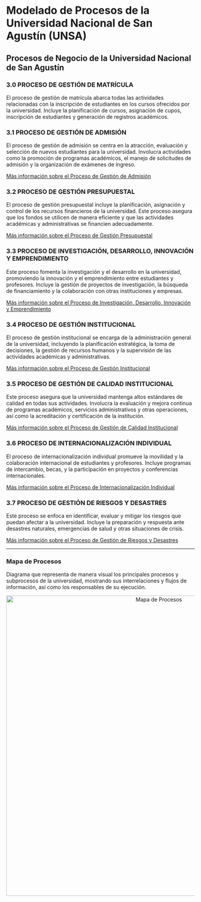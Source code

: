 # Modelado de Procesos de la Universidad Nacional de San Agustín (UNSA)

## **Procesos de Negocio de la Universidad Nacional de San Agustín**

### 3.0 PROCESO DE GESTIÓN DE MATRÍCULA
El proceso de gestión de matrícula abarca todas las actividades relacionadas con la inscripción de estudiantes en los cursos ofrecidos por la universidad. Incluye la planificación de cursos, asignación de cupos, inscripción de estudiantes y generación de registros académicos.

<!-- [Más información sobre el Proceso de Gestión de Matrícula](./README.md) -->

### 3.1 PROCESO DE GESTIÓN DE ADMISIÓN
El proceso de gestión de admisión se centra en la atracción, evaluación y selección de nuevos estudiantes para la universidad. Involucra actividades como la promoción de programas académicos, el manejo de solicitudes de admisión y la organización de exámenes de ingreso.

[Más información sobre el Proceso de Gestión de Admisión](./README_PM01.md)

### 3.2 PROCESO DE GESTIÓN PRESUPUESTAL
El proceso de gestión presupuestal incluye la planificación, asignación y control de los recursos financieros de la universidad. Este proceso asegura que los fondos se utilicen de manera eficiente y que las actividades académicas y administrativas se financien adecuadamente.

[Más información sobre el Proceso de Gestión Presupuestal](./README_PM01.01.md)

### 3.3 PROCESO DE INVESTIGACIÓN, DESARROLLO, INNOVACIÓN Y EMPRENDIMIENTO
Este proceso fomenta la investigación y el desarrollo en la universidad, promoviendo la innovación y el emprendimiento entre estudiantes y profesores. Incluye la gestión de proyectos de investigación, la búsqueda de financiamiento y la colaboración con otras instituciones y empresas.

[Más información sobre el Proceso de Investigación, Desarrollo, Innovación y Emprendimiento](./README_PM02.01.md)

### 3.4 PROCESO DE GESTIÓN INSTITUCIONAL
El proceso de gestión institucional se encarga de la administración general de la universidad, incluyendo la planificación estratégica, la toma de decisiones, la gestión de recursos humanos y la supervisión de las actividades académicas y administrativas.

[Más información sobre el Proceso de Gestión Institucional](./README_PM01.02.md)

### 3.5 PROCESO DE GESTIÓN DE CALIDAD INSTITUCIONAL
Este proceso asegura que la universidad mantenga altos estándares de calidad en todas sus actividades. Involucra la evaluación y mejora continua de programas académicos, servicios administrativos y otras operaciones, así como la acreditación y certificación de la institución.

[Más información sobre el Proceso de Gestión de Calidad Institucional](./README_PM02.02.md)

### 3.6 PROCESO DE INTERNACIONALIZACIÓN INDIVIDUAL
El proceso de internacionalización individual promueve la movilidad y la colaboración internacional de estudiantes y profesores. Incluye programas de intercambio, becas, y la participación en proyectos y conferencias internacionales.

[Más información sobre el Proceso de Internacionalización Individual](./README_PM02.03.md)

### 3.7 PROCESO DE GESTIÓN DE RIESGOS Y DESASTRES
Este proceso se enfoca en identificar, evaluar y mitigar los riesgos que puedan afectar a la universidad. Incluye la preparación y respuesta ante desastres naturales, emergencias de salud y otras situaciones de crisis.

[Más información sobre el Proceso de Gestión de Riesgos y Desastres](./README_PM02.04.md)


---

### **Mapa de Procesos**
Diagrama que representa de manera visual los principales procesos y subprocesos de la universidad, mostrando sus interrelaciones y flujos de información, así como los responsables de su ejecución.

<p align="center">
  <img src="https://fde.unsa.edu.pe/wp-content/uploads/2023/09/mapa-de-procesos-2.jpg" alt="Mapa de Procesos" width="800px" />
</p>



<!-- 
## **Secciones Adicionales para el Modelo UNSA-BPMN-Business-Process-Model**

### **1. Descripción General de la Universidad**
Breve descripción de la Universidad Nacional de San Agustín, incluyendo su historia, misión, visión, valores y principales áreas de actividad.

### **2. Organigrama Institucional**
Diagrama que representa la estructura organizativa de la universidad, incluyendo las unidades académicas, administrativas y de apoyo, así como las relaciones jerárquicas entre ellas.

### **3. Políticas y Normativas**
Listado de las políticas, normativas y reglamentos internos que rigen el funcionamiento de la universidad, así como los procedimientos para su elaboración, aprobación y actualización.

### **4. Recursos y Capacidades Institucionales**
Descripción de los recursos humanos, financieros, tecnológicos y físicos con los que cuenta la universidad para llevar a cabo sus actividades, así como las capacidades y competencias institucionales relevantes.

### **5. Indicadores de Desempeño**
Selección de indicadores clave de rendimiento (KPIs) para medir el desempeño de los procesos y actividades de la universidad, incluyendo criterios de calidad, eficiencia y efectividad.

### **6. Mapa de Procesos**
Diagrama que representa de manera visual los principales procesos y subprocesos de la universidad, mostrando sus interrelaciones y flujos de información, así como los responsables de su ejecución.

### **7. Matriz de Responsabilidades**
Tabla que especifica las responsabilidades y roles de los distintos actores involucrados en los procesos de la universidad, incluyendo autoridades, personal administrativo, docentes, estudiantes y colaboradores externos. -->

